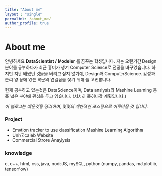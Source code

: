 ```yaml
---
title: "About me"
layout : "single"
permalink: /about_me/
author_profile: true
---
```


# About me

안녕하세요 **DataScientist / Modeler** 를 꿈꾸는 학생입니다.
저는 오랜기간 Design 분야를 공부하다가 최근 흥미가 생겨 Computer Science로 전공을 바꾸었습니다.
하지만 지난 배웠던 것들을 버리고 싶지 않기에, Design과 ComputerScience. 감성과 논리 양 끝에 있는 학문의 연결점을 찾기 위해 늘 고민합니다.

현재 공부하고 있는것은 DataScience이며, Data analysis와 Mashine Learning 등 폭 넓은 분야에 관심을 두고 있습니다. (서서히 좁혀나갈 계획입니다.)

_이 블로그는 배운것을 정리하며, 몇몇의 개인적인 포스팅으로 이루어질 것 입니다._


### Project
* Emotion tracker to use classification Mashine Learning Algorithm
* Univ7.caleb Website
* Commercial Strore Anaylysis

### knowledge
c, c++, html, css, java, nodeJS, mySQL, python (numpy, pandas, matplotlib, tensorflow)
